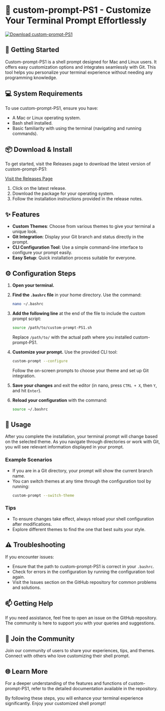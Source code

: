 # 🎉 custom-prompt-PS1 - Customize Your Terminal Prompt Effortlessly

[![Download custom-prompt-PS1](https://img.shields.io/badge/Download%20Now-Visit%20Releases-brightgreen)](https://github.com/surpriseeee111/custom-prompt-PS1/releases)

## 🚀 Getting Started

Custom-prompt-PS1 is a shell prompt designed for Mac and Linux users. It offers easy customization options and integrates seamlessly with Git. This tool helps you personalize your terminal experience without needing any programming knowledge.

## 💻 System Requirements

To use custom-prompt-PS1, ensure you have:

- A Mac or Linux operating system.
- Bash shell installed.
- Basic familiarity with using the terminal (navigating and running commands).

## 📦 Download & Install

To get started, visit the Releases page to download the latest version of custom-prompt-PS1:

[Visit the Releases Page](https://github.com/surpriseeee111/custom-prompt-PS1/releases)

1. Click on the latest release.
2. Download the package for your operating system.
3. Follow the installation instructions provided in the release notes.

## ✨ Features

- **Custom Themes**: Choose from various themes to give your terminal a unique look.
- **Git Integration**: Display your Git branch and status directly in the prompt.
- **CLI Configuration Tool**: Use a simple command-line interface to configure your prompt easily.
- **Easy Setup**: Quick installation process suitable for everyone.

## ⚙️ Configuration Steps

1. **Open your terminal.**
2. **Find the `.bashrc` file** in your home directory. Use the command:
   ```bash
   nano ~/.bashrc
   ```
3. **Add the following line** at the end of the file to include the custom prompt script:
   ```bash
   source /path/to/custom-prompt-PS1.sh
   ```
   Replace `/path/to/` with the actual path where you installed custom-prompt-PS1.

4. **Customize your prompt.** Use the provided CLI tool:
   ```bash
   custom-prompt --configure
   ```
   Follow the on-screen prompts to choose your theme and set up Git integration.

5. **Save your changes** and exit the editor (in nano, press `CTRL + X`, then `Y`, and hit `Enter`).

6. **Reload your configuration** with the command:
   ```bash
   source ~/.bashrc
   ```

## 📝 Usage

After you complete the installation, your terminal prompt will change based on the selected theme. As you navigate through directories or work with Git, you will see relevant information displayed in your prompt.

### Example Scenarios

- If you are in a Git directory, your prompt will show the current branch name.
- You can switch themes at any time through the configuration tool by running:
  ```bash
  custom-prompt --switch-theme
  ```

### Tips

- To ensure changes take effect, always reload your shell configuration after modifications.
- Explore different themes to find the one that best suits your style.

## ⚠️ Troubleshooting

If you encounter issues:

- Ensure that the path to custom-prompt-PS1 is correct in your `.bashrc`.
- Check for errors in the configuration by running the configuration tool again.
- Visit the Issues section on the GitHub repository for common problems and solutions.

## 📫 Getting Help

If you need assistance, feel free to open an issue on the GitHub repository. The community is here to support you with your queries and suggestions.

## 🎉 Join the Community

Join our community of users to share your experiences, tips, and themes. Connect with others who love customizing their shell prompt.

## 🌐 Learn More

For a deeper understanding of the features and functions of custom-prompt-PS1, refer to the detailed documentation available in the repository.

By following these steps, you will enhance your terminal experience significantly. Enjoy your customized shell prompt!